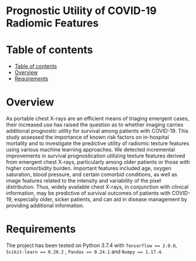 # Prognostic Utility of COVID-19 Radiomic Features

Table of contents
=================

<!--tc-->
   * [Table of contents](#table-of-contents)
   * [Overview](#overview)
   * [Requirements](#requirements)
<!--tc-->

Overview
========

As portable chest X-rays are an efficient means of triaging emergent cases, their increased use has raised the question as to whether imaging carries additional prognostic utility for survival among patients with COVID-19. This study assessed the importance of known risk factors on in-hospital mortality and to investigate the predictive utility of radiomic texture features using various machine learning approaches.  We detected incremental improvements in survival prognostication utilizing texture features derived from emergent chest X-rays, particularly among older patients or those with higher comorbidity burden. Important features included age, oxygen saturation, blood pressure, and certain comorbid conditions, as well as image features related to the intensity and variability of the pixel distribution. Thus, widely available chest X-rays, in conjunction with clinical information, may be predictive of survival outcomes of patients with COVID-19, especially older, sicker patients, and can aid in disease management by providing additional information.

Requirements
============

The project has been tested on Python 3.7.4 with `Tensorflow == 2.0.0`, `Scikit-learn == 0.20.2` , `Pandas == 0.24.1` and `Numpy == 1.17.4`.
